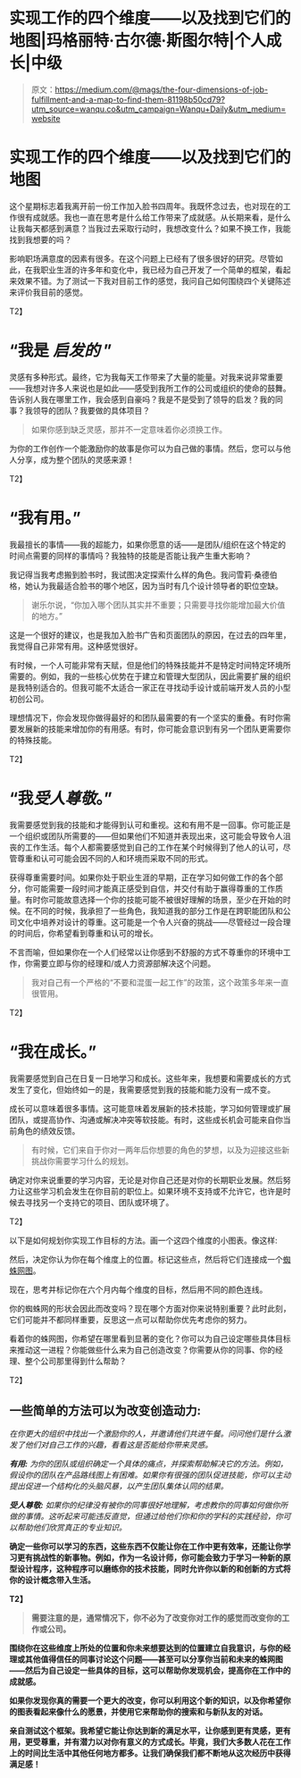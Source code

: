 # 实现工作的四个维度——以及找到它们的地图|玛格丽特·古尔德·斯图尔特|个人成长|中级

> 原文：<https://medium.com/@mags/the-four-dimensions-of-job-fulfillment-and-a-map-to-find-them-81198b50cd79?utm_source=wanqu.co&utm_campaign=Wanqu+Daily&utm_medium=website>

# 实现工作的四个维度——以及找到它们的地图



这个星期标志着我离开前一份工作加入脸书四周年。我既怀念过去，也对现在的工作很有成就感。我也一直在思考是什么给工作带来了成就感。从长期来看，是什么让我每天都感到满意？当我过去采取行动时，我想改变什么？如果不换工作，我能找到我想要的吗？

影响职场满意度的因素有很多。在这个问题上已经有了很多很好的研究。尽管如此，在我职业生涯的许多年和变化中，我已经为自己开发了一个简单的框架，看起来效果不错。为了测试一下我对目前工作的感觉，我问自己如何围绕四个关键陈述来评价我目前的感觉。



T2】

# “我是 ***启发的*** ”

灵感有多种形式。最终，它为我每天工作带来了大量的能量。对我来说非常重要——我想对许多人来说也是如此——感受到我所工作的公司或组织的使命的鼓舞。告诉别人我在哪里工作，我会感到自豪吗？我是不是受到了领导的启发？我的同事？我领导的团队？我要做的具体项目？

> 如果你感到缺乏灵感，那并不一定意味着你必须换工作。

为你的工作创作一个能激励你的故事是你可以为自己做的事情。然后，您可以与他人分享，成为整个团队的灵感来源！

T2】

# “我有用。”

我最擅长的事情——我的超能力，如果你愿意的话——是团队/组织在这个特定的时间点需要的同样的事情吗？我独特的技能是否能让我产生重大影响？

我记得当我考虑搬到脸书时，我试图决定探索什么样的角色。我问雪莉·桑德伯格，她认为我最适合脸书的哪个地区，因为当时有几个设计领导者的职位空缺。

> 谢乐尔说，“你加入哪个团队其实并不重要；只需要寻找你能增加最大价值的地方。”

这是一个很好的建议，也是我加入脸书广告和页面团队的原因，在过去的四年里，我觉得自己非常有用。这种感觉很好。

有时候，一个人可能非常有天赋，但是他们的特殊技能并不是特定时间特定环境所需要的。例如，我的一些核心优势在于建立和管理大型团队，因此需要扩展的组织是我特别适合的。但我可能不太适合一家正在寻找动手设计或前端开发人员的小型初创公司。

理想情况下，你会发现你做得最好的和团队最需要的有一个坚实的重叠。有时你需要发展新的技能来增加你的有用感。有时，你可能会意识到有另一个团队更需要你的特殊技能。

T2】

# “我*受人尊敬*。”

我需要感觉到我的技能和才能得到认可和重视。这和有用不是一回事。你可能正是一个组织或团队所需要的——但如果他们不知道并表现出来，这可能会导致令人沮丧的工作生活。每个人都需要感觉到自己的工作在某个时候得到了他人的认可，尽管尊重和认可可能会因不同的人和环境而采取不同的形式。

获得尊重需要时间。如果你处于职业生涯的早期，正在学习如何做工作的各个部分，你可能需要一段时间才能真正感受到自信，并交付有助于赢得尊重的工作质量。有时你可能故意选择一个你的技能可能不被很好理解的场景，至少在开始的时候。在不同的时候，我承担了一些角色，我知道我的部分工作是在跨职能团队和公司文化中培养对设计的尊重。这可能是一个令人兴奋的挑战——尽管经过一段合理的时间后，你希望看到尊重和认可的增长。

不言而喻，但如果你在一个人们经常以让你感到不舒服的方式不尊重你的环境中工作，你需要立即与你的经理和/或人力资源部解决这个问题。

> 我对自己有一个严格的“不要和混蛋一起工作”的政策，这个政策多年来一直很管用。

T2】

# “我在成长。”

我需要感觉到自己在日复一日地学习和成长。这些年来，我想要和需要成长的方式发生了变化，但始终如一的是，我需要感觉到我的技能和能力没有一成不变。

成长可以意味着很多事情。这可能意味着发展新的技术技能，学习如何管理或扩展团队，或提高协作、沟通或解决冲突等软技能。有时，这些成长机会可能来自你当前角色的绩效反馈。

> 有时候，它们来自于你对一两年后你想要的角色的梦想，以及为迎接这些新挑战你需要学习什么的规划。

确定对你来说重要的学习内容，无论是对你自己还是对你的长期职业发展。然后努力让这些学习机会发生在你目前的职位上。如果环境不支持或不允许它，也许是时候去寻找另一个支持它的项目、团队或环境了。

T2】

以下是如何规划你实现工作目标的方法。画一个这四个维度的小图表。像这样:



然后，决定你认为你在每个维度上的位置。标记这些点，然后将它们连接成一个[蜘蛛网图](https://www.google.com/search?q=spiderweb+chart&biw=1325&bih=661&source=lnms&tbm=isch&sa=X&sqi=2&ved=0ahUKEwi5rInbqczMAhUK-GMKHcVEAD8Q_AUIBigB)。



现在，思考并标记你在六个月内每个维度的目标，然后用不同的颜色连线。



你的蜘蛛网的形状会因此而改变吗？现在哪个方面对你来说特别重要？此时此刻，它们可能并不都同样重要，反思这一点可以帮助你优先考虑你的努力。

看着你的蛛网图，你希望在哪里看到显著的变化？你可以为自己设定哪些具体目标来推动这一进程？你能做些什么来为自己创造改变？你需要从你的同事、你的经理、整个公司那里得到什么帮助？







T2】

## 一些简单的方法可以为改变创造动力:

*在你更大的组织中找出一个激励你的人，并邀请他们共进午餐。问问他们是什么激发了他们对自己工作的兴趣，看看这是否能给你带来灵感。*

****有用:*** 为你的团队或组织确定一个具体的痛点，并探索帮助解决它的方法。例如，假设你的团队在产品路线图上有困难。如果你有很强的团队促进技能，你可以主动提出促进一个结构化的头脑风暴，以产生团队集体认同的结果。*

****受人尊敬:*** 如果你的纪律没有被你的同事很好地理解，考虑教你的同事如何做你所做的事情。这听起来可能违反直觉，但通过给他们你和你的学科的实践经验，你可以帮助他们欣赏真正的专业知识。*

**确定一些你可以学习的东西，这些东西不仅能让你在工作中更有效率，还能让你学习更有挑战性的新事物。例如，作为一名设计师，你可能会致力于学习一种新的原型设计程序，这种程序可以磨练你的技术技能，同时允许你以新的和创新的方式将你的设计概念带入生活。**

**T2】**

> **需要注意的是，通常情况下，你不必为了改变你对工作的感觉而改变你的工作或公司。**

**围绕你在这些维度上所处的位置和你未来想要达到的位置建立自我意识，与你的经理或其他值得信任的同事讨论这个问题——甚至可以分享你当前和未来的蛛网图——然后为自己设定一些具体的目标，这可以帮助你发现机会，提高你在工作中的成就感。**

**如果你发现你真的需要一个更大的改变，你可以利用这个新的知识，以及你希望你的图表看起来像什么的愿景，并使用它来帮助你的搜索和与新队友的对话。**

**亲自测试这个框架。我希望它能让你达到新的满足水平，让你感到更有灵感，更有用，更受尊重，并有潜力以对你有意义的方式成长。毕竟，我们大多数人花在工作上的时间比生活中其他任何地方都多。让我们确保我们都不断地从这次经历中获得满足感！**